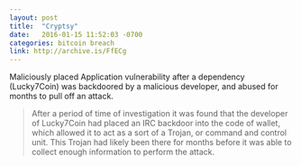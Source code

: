 ```yaml
---
layout: post
title:  "Cryptsy"
date:   2016-01-15 11:52:03 -0700
categories: bitcoin breach
link: http://archive.is/FfECg
---
```

Maliciously placed Application vulnerability after a dependency (Lucky7Coin) was backdoored by a malicious developer, and abused for months to pull off an attack.

> After a period of time of investigation it was found that the developer of Lucky7Coin had placed an IRC backdoor into the code of wallet, which allowed it to act as a sort of a Trojan, or command and control unit. This Trojan had likely been there for months before it was able to collect enough information to perform the attack.
